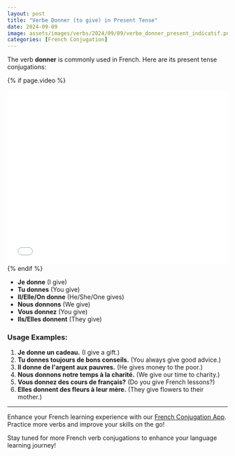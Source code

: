 ```yaml
---
layout: post
title: "Verbe Donner (to give) in Present Tense"
date: 2024-09-09
image: assets/images/verbs/2024/09/09/verbe_donner_present_indicatif.png
categories: [French Conjugation]
---
```


The verb **donner** is commonly used in French. Here are its present tense conjugations:

<!-- Video Embed Section -->
{% if page.video %}
<div class="video-embed">
  <iframe width="100%" height="400" src="{{ page.video | escape }}" frameborder="0" allowfullscreen></iframe>
</div>
{% endif %}

- **Je donne** (I give)
- **Tu donnes** (You give)
- **Il/Elle/On donne** (He/She/One gives)
- **Nous donnons** (We give)
- **Vous donnez** (You give)
- **Ils/Elles donnent** (They give)

### Usage Examples:

1. **Je donne un cadeau.** (I give a gift.)
2. **Tu donnes toujours de bons conseils.** (You always give good advice.)
3. **Il donne de l'argent aux pauvres.** (He gives money to the poor.)
4. **Nous donnons notre temps à la charité.** (We give our time to charity.)
5. **Vous donnez des cours de français?** (Do you give French lessons?)
6. **Elles donnent des fleurs à leur mère.** (They give flowers to their mother.)

---

Enhance your French learning experience with our [French Conjugation App]({{site.appStore.url}}). Practice more verbs and improve your skills on the go!

Stay tuned for more French verb conjugations to enhance your language learning journey!